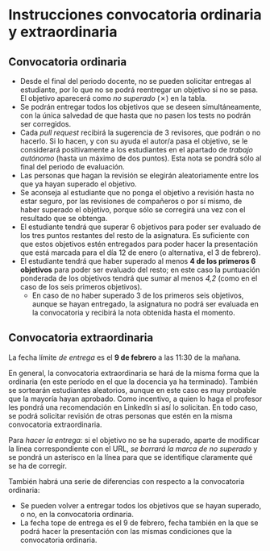 # Instrucciones convocatoria ordinaria y extraordinaria

## Convocatoria ordinaria

* Desde el final del periodo docente, no se pueden solicitar entregas al
  estudiante, por lo que no se podrá reentregar un objetivo si no se pasa. El
  objetivo aparecerá como *no superado* (✗) en la tabla.
* Se podrán entregar todos los objetivos que se deseen simultáneamente, con la
  única salvedad de que hasta que no pasen los tests no podrán ser corregidos.
* Cada *pull request* recibirá la sugerencia de 3 revisores, que podrán o no
  hacerlo. Si lo hacen, y con su ayuda el autor/a pasa el objetivo, se le
  considerará positivamente a los estudiantes en el apartado de *trabajo
  autónomo* (hasta un máximo de dos puntos). Esta nota se pondrá sólo al final
  del periodo de evaluación.
* Las personas que hagan la revisión se elegirán aleatoriamente entre los que ya
  hayan superado el objetivo.
* Se aconseja al estudiante que no ponga el objetivo a revisión hasta no estar
  seguro, por las revisiones de compañeros o por sí mismo, de haber superado el
  objetivo, porque sólo se corregirá una vez con el resultado que se obtenga.
* El estudiante tendrá que superar 6 objetivos para poder ser evaluado de los
  tres puntos restantes del resto de la asignatura. Es suficiente con que estos
  objetivos estén entregados para poder hacer la presentación que está marcada
  para el día 12 de enero (o alternativa, el 3 de febrero).
* El estudiante tendrá que haber superado al menos **4 de los primeros 6
  objetivos** para poder ser evaluado del resto; en este caso la puntuación
  ponderada de los objetivos tendrá que sumar al menos *4,2* (como en el caso de
  los seis primeros objetivos).
  * En caso de no haber superado 3 de los primeros seis objetivos, aunque se
    hayan entregado, la asignatura no podrá ser evaluada en la convocatoria y
    recibirá la nota obtenida hasta el momento.

## Convocatoria extraordinaria

La fecha límite *de entrega* es el **9 de febrero** a las 11:30 de la mañana.

En general, la convocatoria extraordinaria se hará de la misma forma que la
ordinaria (en este período en el que la docencia ya ha terminado). También se
sortearán estudiantes aleatorios, aunque en este caso es
muy probable que la mayoría hayan aprobado. Como incentivo, a quien lo haga el
profesor les pondrá una recomendación en LinkedIn si así lo solicitan. En todo
caso, se podrá solicitar revisión de otras personas que estén en la misma
convocatoria extraordinaria.

Para *hacer la entrega*: si el objetivo no se ha superado, aparte de
modificar la línea correspondiente con el URL, *se borrará la marca de
no superado* y se pondrá un asterisco en la línea para que se
identifique claramente qué se ha de corregir.

También habrá una serie de diferencias con respecto a la convocatoria ordinaria:
* Se pueden volver a entregar todos los objetivos que se hayan superado, o no,
  en la convocatoria ordinaria.
* La fecha tope de entrega es el 9 de febrero, fecha también en la que se podrá
  hacer la presentación con las mismas condiciones que la convocatoria ordinaria.
